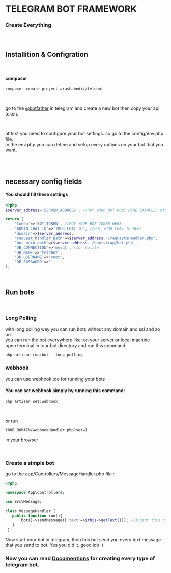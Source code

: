 #  TELEGRAM BOT FRAMEWORK
### Create Everything <br/><br/><br/>


## Installition & Configration
<br>

#### composer
```
composer create-project arashabedii/telebot
```
<br/>

go to the [@botfather](https://t.me/botfather) in telegram and create a new bot
then copy your api token.

<br/>

at first you need to configure your bot settings. so go to the config/env.php file.</br>
In the env.php you can define and setup every options on your bot that you want.

<br/>
<br/>

## necessary config fields
#### You should fill these settings
```PHP
<?php
$server_address='SERVER_ADDRESS'; //PUT YOUR BOT ROOT HERE EXAMPLE: http://185.250.01.90:8000/mybotDirectory

return [
    'token'=>'BOT_TOKEN', //PUT YOUR BOT TOKEN HERE
    'ADMIN_CHAT_ID'=>'YOUR_CHAT_ID', //PUT YOUR CHAT_ID HERE
    'domain'=>$server_address,
    'request_handler_path'=>$server_address.'/requestsHandler.php',
    'bot_main_path'=>$server_address.'/bootstrap/bot.php',
    'DB_CONNECTION'=>'mysql', //or sqlite
    'DB_NAME'=>'telebot',
    'DB_USERNAME'=>'root',
    'DB_PASSWORD'=>'',
];

```
<br/>

## Run bots

<br>

### Long Polling
with long polling way you can run bots without any domain and ssl and so on <br>
you can run the bot everywhere like: on your server or local machine
<br>
open terminal in tour bot directory and run this command:
```
php artisan run:bot --long-polling

```

### webhook
you can use webhook too for running your bots

#### You can set webhook simply by running this command: <br/>
```
php artisan set:webhook

```
<br>

or run

``` 
YOUR_DOMAIN/webhookHandler.php?set=1

```

in your browser

<br/>


### Create a simple bot

go to the app/Controllers/MessageHandler.php file :

```php
<?php

namespace App\Controllers;

use Src\Message;

class MessageHandler {
   public function run(){
       bot()->sendMessage(['text'=>$this->getText()]); //insert this code
   }
 }

```

Now start your bot in telegram, then this bot send you every text message that you send to bot. Yes you did it. good job :)

### Now you can read [Documentions](https://arashabedii.github.io/TeleBot) for creating every type of telegram bot.

